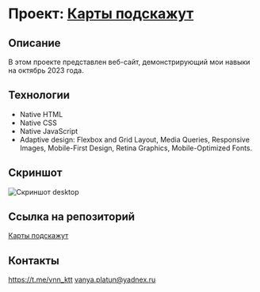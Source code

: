 # Проект: [Карты подскажут](https://github.com/vnn-ktt/karty-podskazhut#karty-podskazhut)

## Описание
В этом проекте представлен веб-сайт, демонстрирующий мои навыки на октябрь 2023 года.

## Технологии
- Native HTML
- Native CSS
- Native JavaScript
- Adaptive design: Flexbox and Grid Layout, Media Queries, Responsive Images, Mobile-First Design, Retina Graphics, Mobile-Optimized Fonts.

## Скриншот
![Скриншот desktop](https://user-images.githubusercontent.com/106499823/275091049-dc84962e-a123-45b9-a415-328723441431.png)

## Ссылка на репозиторий
[Карты подскажут](https://github.com/vnn-ktt/karty-podskazhut#karty-podskazhut)

## Контакты
<https://t.me/vnn_ktt>
<vanya.platun@yadnex.ru>
